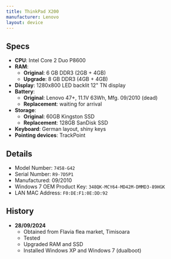 ```yaml
---
title: ThinkPad X200
manufacturer: Lenovo
layout: device
---
```


## Specs

-   **CPU**: Intel Core 2 Duo P8600
-   **RAM**:
    -   **Original**: 6 GB DDR3 (2GB + 4GB)
    -   **Upgrade**: 8 GB DDR3 (4GB + 4GB)
-   **Display**: 1280x800 LED backlit 12" TN display
-   **Battery**:
    -   **Original**: Lenovo 47+, 11.1V 63Wh, Mfg. 09/2010 (dead)
    -   **Replacement**: waiting for arrival
-   **Storage**:
    -   **Original**: 60GB Kingston SSD
    -   **Replacement**: 128GB SanDisk SSD
-   **Keyboard**: German layout, shiny keys
-   **Pointing devices**: TrackPoint

## Details

-   Model Number: `7458-G42`
-   Serial Number: `R9-7D5P1`
-   Manufactured: 09/2010
-   Windows 7 OEM Product Key: `348QK-MCY64-MD42M-DMMD3-89HGK`
-   LAN MAC Address: `F0:DE:F1:0E:DD:92`

## History

-   **28/09/2024**
    -   Obtained from Flavia flea market, Timisoara
    -   Tested
    -   Upgraded RAM and SSD
    -   Installed Windows XP and Windows 7 (dualboot)
